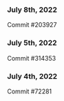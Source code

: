 ### July 8th, 2022

Commit #203927

### July 5th, 2022

Commit #314353


### July 4th, 2022

Commit #72281
